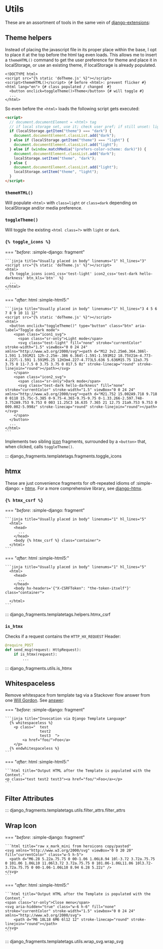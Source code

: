 # Utils

These are an assortment of tools in the same vein of [django-extensions](https://github.com/django-extensions/django-extensions):

## Theme helpers

Instead of placing the javascript file in its proper place within the base, I opt to place it at the top before the html tag even loads. This allows me to insert a `themeHTML()` command to get the user preference for theme and place it in localStorage, or use an existing theme, if localStorage is already populated.

```jinja title="doSelect(id-of-container-node)" linenums="1" hl_lines="3 5"
<!DOCTYPE html>
<script src="{% static 'doTheme.js' %}"></script>
<script>themeHTML()</script> {# before <html>: prevent flicker #}
<html lang="en"> {# class populated / changed  #}
  <button onclick=toggleTheme()>Theme</button> {# will toggle #}
  ...
</html>
```

So even before the `<html>` loads the following script gets executed:

```html title="base.html"
<script>
  // document.documentElement = <html> tag
  // if local storage set, use it; check user pref; if still unset: light mode
  if (localStorage.getItem("theme") === "dark") {
    document.documentElement.classList.add("dark");
  } else if (localStorage.getItem("theme") === "light") {
    document.documentElement.classList.add("light");
  } else if (window.matchMedia("(prefers-color-scheme: dark)")) {
    document.documentElement.classList.add("dark");
    localStorage.setItem("theme", "dark");
  } else {
    document.documentElement.classList.add("light");
    localStorage.setItem("theme", "light");
  }
</script>
```

### `themeHTML()`

Will populate `<html>` with `class=light` or `class=dark` depending on localStorage and/or media preference.

### `toggleTheme()`

Will toggle the existing `<html class=?>` with `light` or `dark`.

### `{% toggle_icons %}`

=== "_before_: :simple-django: fragment"

    ```jinja title="Usually placed in body" linenums="1" hl_lines="3"
    <script src="{% static 'doTheme.js' %}"></script>
    <html>
      {% toggle_icons icon1_css='test-light' icon2_css='test-dark hello-darkness' btn_kls='btn'  %}
      ...
    </html>
    ```

=== "_after_: html :simple-html5:"

    ```jinja title="Usually placed in body" linenums="1" hl_lines="3 4 5 6 7 8 9 10 11 12"
    <script src="{% static 'doTheme.js' %}"></script>
    <html>
      <button onclick="toggleTheme()" type="button" class="btn" aria-label="Toggle dark mode">
        <span class="icon1_svg">
          <span class="sr-only">Light mode</span>
          <svg class="test-light" fill="none" stroke="currentColor" stroke-width="1.5" viewBox="0 0 24 24" xmlns="http://www.w3.org/2000/svg"><path d="M12 3v2.25m6.364.386l-1.591 1.591M21 12h-2.25m-.386 6.364l-1.591-1.591M12 18.75V21m-4.773-4.227l-1.591 1.591M5.25 12H3m4.227-4.773L5.636 5.636M15.75 12a3.75 3.75 0 11-7.5 0 3.75 3.75 0 017.5 0z" stroke-linecap="round" stroke-linejoin="round"></path></svg>
        </span>
        <span class="icon2_svg">
          <span class="sr-only">Dark mode</span>
          <svg class="test-dark hello-darkness" fill="none" stroke="currentColor" stroke-width="1.5" viewBox="0 0 24 24" xmlns="http://www.w3.org/2000/svg"><path d="M21.752 15.002A9.718 9.718 0 0118 15.75c-5.385 0-9.75-4.365-9.75-9.75 0-1.33.266-2.597.748-3.752A9.753 9.753 0 003 11.25C3 16.635 7.365 21 12.75 21a9.753 9.753 0 009.002-5.998z" stroke-linecap="round" stroke-linejoin="round"></path></svg>
        </span>
      </button>
      ...
    </html>
    ```

Implements two sibling [icon](./fragments/icon.md) fragments, surrounded by a `<button>` that, when clicked, calls `toggleTheme()`.

::: django_fragments.templatetags.fragments.toggle_icons

## htmx

These are just convenience fragments for oft-repeated idioms of :simple-django: + [htmx](https://htmx.org). For a more comprehensive library, see [django-htmx](https://github.com/adamchainz/django-htmx).

### `{% htmx_csrf %}`

=== "_before_: :simple-django: fragment"

    ```jinja title="Usually placed in body" linenums="1" hl_lines="5"
      <html>
        <head>
          ...
        </head>
        <body {% htmx_csrf %} class="container">
      </html>
    ```

=== "_after_: html :simple-html5:"

    ```jinja title="Usually placed in body" linenums="1" hl_lines="5"
      <html>
        <head>
          ...
        </head>
        <body hx-headers='{"X-CSRFToken": "the-token-itself"}' class="container">

      </html>
    ```

::: django_fragments.templatetags.helpers.htmx_csrf

### `is_htmx`

Checks if a request contains the `HTTP_HX_REQUEST` Header:

```py title="Usable in a view"
@require_POST
def send_msg(request: HttpRequest):
    if is_htmx(request):
        ...
```

::: django_fragments.utils.is_htmx

## Whitespaceless

Remove whitespace from template tag via a Stackover flow answer from one [Will Gordon](https://stackoverflow.com/users/6758654/will-gordon). See [answer](https://stackoverflow.com/a/72942459):

=== "_before_: :simple-django: fragment"

    ```jinja title="Invocation via Django Template Language"
      {% whitespaceless %}
        <p class="  test
                    test2
                    test3  ">
            <a href="foo/">Foo</a>
        </p>
      {% endwhitespaceless %}
    ```

=== "_after_: html :simple-html5:"

    ```html title="Output HTML after the Template is populated with the Context."
    <p class="test test2 test3"><a href="foo/">Foo</a></p>
    ```

## Filter Attributes

::: django_fragments.templatetags.utils.filter_attrs.filter_attrs

## Wrap Icon

=== "_before_: :simple-django: fragment"

    ```html title="raw x_mark_mini from heroicons copy/pasted"
    <svg xmlns="http://www.w3.org/2000/svg" viewBox="0 0 20 20" fill="currentColor" class="w-5 h-5">
      <path d="M6.28 5.22a.75.75 0 00-1.06 1.06L8.94 10l-3.72 3.72a.75.75 0 101.06 1.06L10 11.06l3.72 3.72a.75.75 0 101.06-1.06L11.06 10l3.72-3.72a.75.75 0 00-1.06-1.06L10 8.94 6.28 5.22z" />
    </svg>
    ```

=== "_after_: html :simple-html5:"

    ```html title="Output HTML after the Template is populated with the Context."
    <span class="sr-only">Close menu</span>
    <svg aria-hidden="true" class="w-6 h-6" fill="none" stroke="currentColor" stroke-width="1.5" viewbox="0 0 24 24" xmlns="http://www.w3.org/2000/svg">
        <path d="M6 18L18 6M6 6l12 12" stroke-linecap="round" stroke-linejoin="round"></path>
    </svg>
    ```

::: django_fragments.templatetags.utils.wrap_svg.wrap_svg
